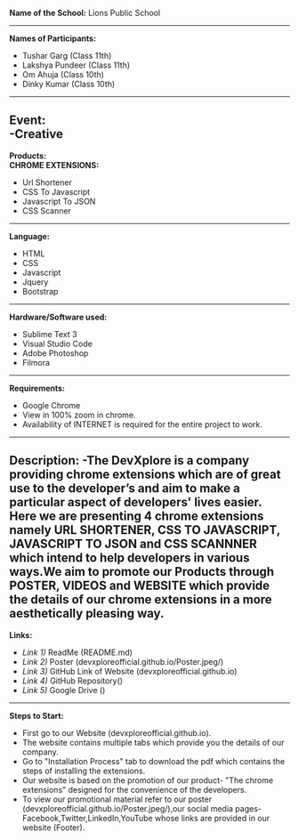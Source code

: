 
**Name of the School:** 
 Lions Public School

---
**Names of Participants:**
* Tushar Garg (Class 11th)
* Lakshya Pundeer (Class 11th)
* Om Ahuja (Class 10th)
* Dinky Kumar (Class 10th)
---
 **Event:**                   
   -Creative
---
**Products:**                
**CHROME EXTENSIONS:**
                             
- Url Shortener
- CSS To Javascript
- Javascript To JSON
- CSS Scanner
---
**Language:**                
- HTML
- CSS                   
- Javascript
- Jquery
- Bootstrap
---
**Hardware/Software used:**  
- Sublime Text 3
- Visual Studio Code
- Adobe Photoshop
- Filmora
---
**Requirements:**            
- Google Chrome
- View in 100% zoom in chrome.
- Availability of INTERNET is required for the entire project to work.
---
**Description:**
-The DevXplore is a company providing chrome extensions which are of great use to the developer’s and aim to make a particular aspect of developers' lives easier. Here we are presenting 4 chrome extensions namely URL SHORTENER, CSS TO JAVASCRIPT, JAVASCRIPT TO JSON and CSS SCANNNER which intend to help developers in various ways.We aim to promote our Products through POSTER, VIDEOS and WEBSITE which provide the details of our chrome extensions in a more aesthetically pleasing way.
---
**Links:**
* *Link 1)* ReadMe (README.md)
* *Link 2)* Poster (devxploreofficial.github.io/Poster.jpeg/)
* *Link 3)* GitHub Link of Website (devxploreofficial.github.io)
* *Link 4)* GitHub Repository()
* *Link 5)* Google Drive ()
---
**Steps to Start:**
* First go to our Website (devxploreofficial.github.io).
* The website contains multiple tabs which provide you the details of our company.
* Go to "Installation Process" tab to download the pdf which contains the steps of installing the extensions.
* Our website is based on the promotion of our product- "The chrome extensions" designed for the convenience of the developers.
* To view our promotional material refer to our poster (devxploreofficial.github.io/Poster.jpeg/),our social media pages-Facebook,Twitter,LinkedIn,YouTube whose links are provided in our website (Footer).
    
